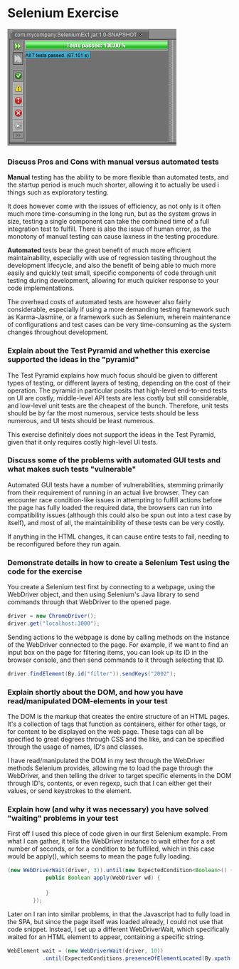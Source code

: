 # Selenium Exercise

<img src="https://raw.githubusercontent.com/NicolaiVBonderup/TestExercises/SeleniumCars/98ab6d668ac36bb673dc795543e52ef9.png">

### Discuss Pros and Cons with manual versus automated tests

**Manual** testing has the ability to be more flexible than automated tests, and the startup period is much much shorter, allowing it to actually be used i things such as exploratory testing.

It does however come with the issues of efficiency, as not only is it often much more time-consuming in the long run, but as the system grows in size, testing a single component can take the combined time of a full integration test to fulfill. There is also the issue of human error, as the monotony of manual testing can cause laxness in the testing procedure.

**Automated** tests bear the great benefit of much more efficient maintainability, especially with use of regression testing throughout the development lifecycle, and also the benefit of being able to much more easily and quickly test small, specific components of code through unit testing during development, allowing for much quicker response to your code implementations.

The overhead costs of automated tests are however also fairly considerable, especially if using a more demanding testing framework such as Karma-Jasmine, or a framework such as Selenium, wherein maintenance of configurations and test cases can be very time-consuming as the system changes throughout development. 

### Explain about the Test Pyramid and whether this exercise supported the ideas in the "pyramid"

The Test Pyramid explains how much focus should be given to different types of testing, or different layers of testing, depending on the cost of their operation. The pyramid in particular posits that high-level end-to-end tests on UI are costly, middle-level API tests are less costly but still considerable, and low-level unit tests are the cheapest of the bunch. Therefore, unit tests should be by far the most numerous, service tests should be less numerous, and UI tests should be least numerous.

This exercise definitely does not support the ideas in the Test Pyramid, given that it only requires costly high-level UI tests.

### Discuss some of the problems with automated GUI tests and what makes such tests "vulnerable" 

Automated GUI tests have a number of vulnerabilities, stemming primarily from their requirement of running in an actual live browser. They can encounter race condition-like issues in attempting to fulfill actions before the page has fully loaded the required data, the browsers can run into compatibility issues (although this could also be spun out into a test case by itself), and most of all, the maintainibility of these tests can be very costly. 

If anything in the HTML changes, it can cause entire tests to fail, needing to be reconfigured before they run again.

### Demonstrate details in how to create a Selenium Test using the code for the exercise

You create a Selenium test first by connecting to a webpage, using the WebDriver object, and then using Selenium's Java library to send commands through that WebDriver to the opened page.

```java
driver = new ChromeDriver();
driver.get("localhost:3000");
```

Sending actions to the webpage is done by calling methods on the instance of the WebDriver connected to the page. For example, if we want to find an input box on the page for filtering items, you can look up its ID in the browser console, and then send commands to it through selecting that ID.

```java
driver.findElement(By.id("filter")).sendKeys("2002");
```

### Explain shortly about the DOM, and how you have read/manipulated DOM-elements in your test 

The DOM is the markup that creates the entire structure of an HTML pages. It's a collection of tags that function as containers, either for other tags, or for content to be displayed on the web page. These tags can all be specified to great degrees through CSS and the like, and can be specified through the usage of names, ID's and classes.

I have read/manipulated the DOM in my test through the WebDriver methods Selenium provides, allowing me to load the page through the WebDriver, and then telling the driver to target specific elements in the DOM through ID's, contents, or even regexp, such that I can either get their values, or send keystrokes to the element.

### Explain how (and why it was necessary) you have solved "waiting" problems in your test

First off I used this piece of code given in our first Selenium example. From what I can gather, it tells the WebDriver instance to wait either for a set number of seconds, or for a condition to be fulfilled, which in this case would be apply(), which seems to mean the page fully loading.

```java
(new WebDriverWait(driver, 3)).until(new ExpectedCondition<Boolean>() {
            public Boolean apply(WebDriver wd) {
                
            }
        });
```

Later on I ran into similar problems, in that the Javascript had to fully load in the SPA, but since the page itself was loaded already, I could not use that code snippet. Instead, I set up a different WebDriverWait, which specifically waited for an HTML element to appear, containing a specific string.

```java
WebElement wait = (new WebDriverWait(driver, 10))
           .until(ExpectedConditions.presenceOfElementLocated(By.xpath("//*[contains(text(), '" + elementToWatch + "')]")));
```
